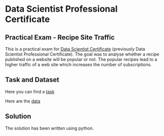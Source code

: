 # Data Scientist Professional Certificate

## Practical Exam - Recipe Site Traffic

This is a practical exam for [Data Scientist Certificate](https://www.datacamp.com/certificate/DS0027715087490) (previously Data Scientist Professional Certificate). 
The goal was to analyse whether a recipe published on a website will be popular or not.
The popular recipes lead to a higher traffic of a web site which increases the number of subscriptions.

## Task and Dataset
Here you can find a [task](https://github.com/vmagalDS/Datacamp/blob/main/DataScienceExam/Practical%20Recipe%20Site%20Traffic%202212.pdf)

Here are the [data](https://github.com/vmagalDS/Datacamp/blob/main/DataScienceExam/recipe_site_traffic_2212.csv)

## Solution
The solution has been written using python.
 
